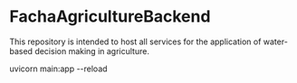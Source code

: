 # FachaAgricultureBackend
This repository is intended to host all services for the application of water-based decision making in agriculture.

uvicorn main:app --reload
